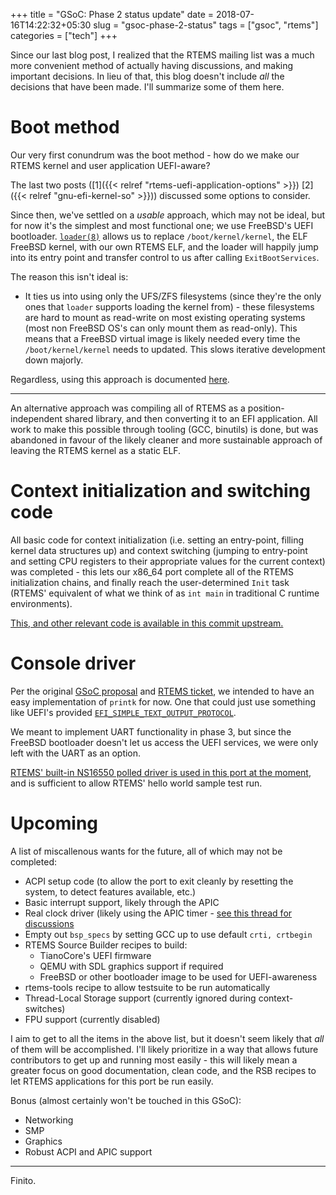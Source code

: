 +++
title = "GSoC: Phase 2 status update"
date = 2018-07-16T14:22:32+05:30
slug = "gsoc-phase-2-status"
tags = ["gsoc", "rtems"]
categories = ["tech"]
+++

Since our last blog post, I realized that the RTEMS mailing list was a much more
convenient method of actually having discussions, and making important
decisions. In lieu of that, this blog doesn't include _all_ the decisions that
have been made. I'll summarize some of them here.

# Boot method

Our very first conundrum was the boot method - how do we make our RTEMS kernel
and user application UEFI-aware?

The last two posts
([1]({{< relref "rtems-uefi-application-options" >}}) [2]({{< relref "gnu-efi-kernel-so" >}}))
discussed some options to consider.

Since then, we've settled on a _usable_ approach, which may not be ideal, but
for now it's the simplest and most functional one; we use FreeBSD's UEFI
bootloader. [`loader(8)`](https://www.freebsd.org/cgi/man.cgi?loader(8)) allows
us to replace `/boot/kernel/kernel`, the ELF FreeBSD kernel, with our own RTEMS
ELF, and the loader will happily jump into its entry point and transfer control
to us after calling `ExitBootServices`.

The reason this isn't ideal is:

- It ties us into using only the UFS/ZFS filesystems (since they're the only
  ones that `loader` supports loading the kernel from) - these filesystems are
  hard to mount as read-write on most existing operating systems (most non
  FreeBSD OS's can only mount them as read-only). This means that a FreeBSD
  virtual image is likely needed every time the `/boot/kernel/kernel` needs to
  updated. This slows iterative development down majorly.

Regardless, using this approach is
documented
[here](http://web.archive.org/web/20180718114032/http://whatthedude.com/rtems/user/html/bsps/bsps-x86_64.html#boot-rtems-via-freebsd-s-bootloader).

-------------------------------------------------------------------------------

An alternative approach was compiling all of RTEMS as a position-independent
shared library, and then converting it to an EFI application. All work to make
this possible through tooling (GCC, binutils) is done, but was abandoned in
favour of the likely cleaner and more sustainable approach of leaving the RTEMS
kernel as a static ELF.

# Context initialization and switching code

All basic code for context initialization (i.e. setting an entry-point, filling
kernel data structures up) and context switching (jumping to entry-point and
setting CPU registers to their appropriate values for the current context) was
completed - this lets our x86_64 port complete all of the RTEMS initialization
chains, and finally reach the user-determined `Init` task (RTEMS' equivalent of
what we think of as `int main` in traditional C runtime environments).

[This, and other relevant code is available in this commit
upstream.](https://git.rtems.org/rtems/commit/?id=76c03152e110dcb770253b54277811228e8f78df)

# Console driver

Per the original
[GSoC proposal](https://docs.google.com/document/d/1X79Yj0DNqvaDFqpJMUX4gF3WC550GDvVDS5QufvAnFE/) and
[RTEMS ticket](https://devel.rtems.org/ticket/2898#Console), we intended to have
an easy implementation of `printk` for now. One that could just use something
like UEFI's provided
[`EFI_SIMPLE_TEXT_OUTPUT_PROTOCOL`](http://wiki.phoenix.com/wiki/index.php/EFI_SIMPLE_TEXT_OUTPUT_PROTOCOL).

We meant to implement UART functionality in phase 3, but since the FreeBSD
bootloader doesn't let us access the UEFI services, we were only left with the
UART as an option.

[RTEMS' built-in NS16550 polled driver is used in this port at the
moment](https://git.rtems.org/rtems/commit/?id=cf811a4eb2358d66f403cd1397b29829e1827220),
and is sufficient to allow RTEMS' hello world sample test run.

# Upcoming

A list of miscallenous wants for the future, all of which may not be completed:

- ACPI setup code (to allow the port to exit cleanly by resetting the system, to
  detect features available, etc.)
- Basic interrupt support, likely through the APIC
- Real clock driver (likely using the APIC timer - [see this thread for
  discussions](https://lists.rtems.org/pipermail/devel/2018-July/022440.html)
- Empty out `bsp_specs` by setting GCC up to use default `crti, crtbegin`
- RTEMS Source Builder recipes to build:
  - TianoCore's UEFI firmware
  - QEMU with SDL graphics support if required
  - FreeBSD or other bootloader image to be used for UEFI-awareness
- rtems-tools recipe to allow testsuite to be run automatically
- Thread-Local Storage support (currently ignored during context-switches)
- FPU support (currently disabled)

I aim to get to all the items in the above list, but it doesn't seem likely that
_all_ of them will be accomplished. I'll likely prioritize in a way that allows
future contributors to get up and running most easily - this will likely mean a
greater focus on good documentation, clean code, and the RSB recipes to let
RTEMS applications for this port be run easily.

Bonus (almost certainly won't be touched in this GSoC):

- Networking
- SMP
- Graphics
- Robust ACPI and APIC support

-------------------------------------------------------------------------------

Finito.
